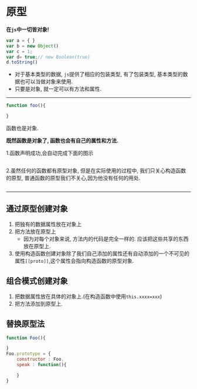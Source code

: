 # 原型

**在`js`中一切皆对象!**

```JavaScript
var a = { }
var b = new Object()
var c = 1;
var d= true;// new Boolean(true)
d.toString()
```

- 对于基本类型的数据, `js`提供了相应的包装类型, 有了包装类型, 基本类型的数据也可以当做对象来使用.
- 只要是对象, 就一定可以有方法和属性.

---

```JavaScript
function foo(){

}
```

函数也是对象.

**既然函数是对象了, 函数也会有自己的属性和方法.**

1.函数声明成功,会自动完成下面的图示

<img :src="$withBase('/assets/js/原型1.png')">

2.虽然任何的函数都有原型对象, 但是在实际使用的过程中, 我们只关心构造函数的原型, 普通函数的原型我们不关心,因为他没有任何的用处.

<img :src="$withBase('/assets/js/原型2.png')">

---

## 通过原型创建对象

1. 把独有的数据属性放在对象上
2. 把方法放在原型上
   - 因为对每个对象来说, 方法内的代码是完全一样的. 应该把这些共享的东西放在原型上.
3. 使用构造函数创建对象除了我们自己添加的属性还有自动添加的一个不可见的属性`[[proto]]`,这个属性会指向构造函数的原型对象.

## 组合模式创建对象

1. 把数据属性放在具体的对象上.(在构造函数中使用`this.xxxx=xxx`)
2. 把方法添加到原型上.

## 替换原型法

```JavaScript
function Foo(){

}
Foo.prototype = {
    constructor : Foo,
    speak : function(){

    }
}
```

